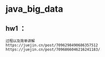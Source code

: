 # java_big_data

## hw1 ：
    过程以及简单讲解
    https://juejin.cn/post/7096298490686357512
    https://juejin.cn/post/7096866046216241183/
